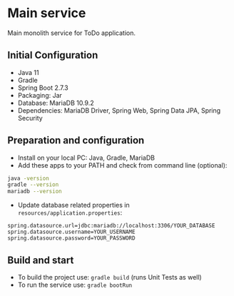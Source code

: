 # Main service

Main monolith service for ToDo application.

## Initial Configuration

- Java 11
- Gradle
- Spring Boot 2.7.3
- Packaging: Jar
- Database: MariaDB 10.9.2
- Dependencies: MariaDB Driver, Spring Web, Spring Data JPA, Spring Security

## Preparation and configuration

- Install on your local PC: Java, Gradle, MariaDB
- Add these apps to your PATH and check from command line (optional):
```bash
java -version
gradle --version
mariadb --version
```
- Update database related properties in `resources/application.properties`:
```properties
spring.datasource.url=jdbc:mariadb://localhost:3306/YOUR_DATABASE
spring.datasource.username=YOUR_USERNAME
spring.datasource.password=YOUR_PASSWORD
```

## Build and start

- To build the project use: `gradle build` (runs Unit Tests as well)
- To run the service use: `gradle bootRun` 
